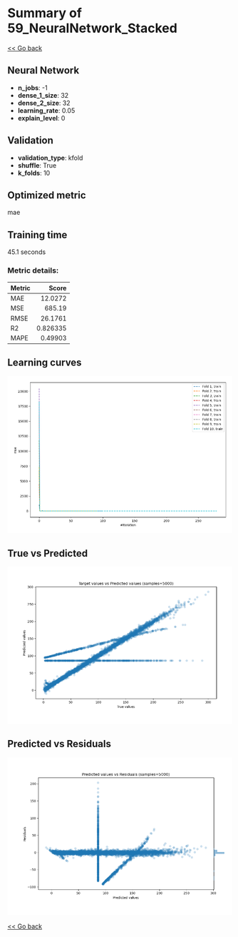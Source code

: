 # Summary of 59_NeuralNetwork_Stacked

[<< Go back](../README.md)


## Neural Network
- **n_jobs**: -1
- **dense_1_size**: 32
- **dense_2_size**: 32
- **learning_rate**: 0.05
- **explain_level**: 0

## Validation
 - **validation_type**: kfold
 - **shuffle**: True
 - **k_folds**: 10

## Optimized metric
mae

## Training time

45.1 seconds

### Metric details:
| Metric   |      Score |
|:---------|-----------:|
| MAE      |  12.0272   |
| MSE      | 685.19     |
| RMSE     |  26.1761   |
| R2       |   0.826335 |
| MAPE     |   0.49903  |



## Learning curves
![Learning curves](learning_curves.png)
## True vs Predicted

![True vs Predicted](true_vs_predicted.png)


## Predicted vs Residuals

![Predicted vs Residuals](predicted_vs_residuals.png)



[<< Go back](../README.md)
